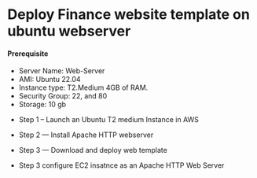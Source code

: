 # Deploy Finance website template on ubuntu webserver

#### Prerequisite
+ Server Name: Web-Server
+ AMI:  Ubuntu 22.04 
+ Instance type:  T2.Medium 4GB of RAM.
+ Security Group: 22, and 80 
+ Storage: 10 gb

 - Step 1 – Launch an Ubuntu T2 medium Instance in AWS


 - Step 2 — Install Apache HTTP webserver 
 - Step 3 — Download and deploy web template
 - Step 3 configure EC2 insatnce as an Apache HTTP Web Server